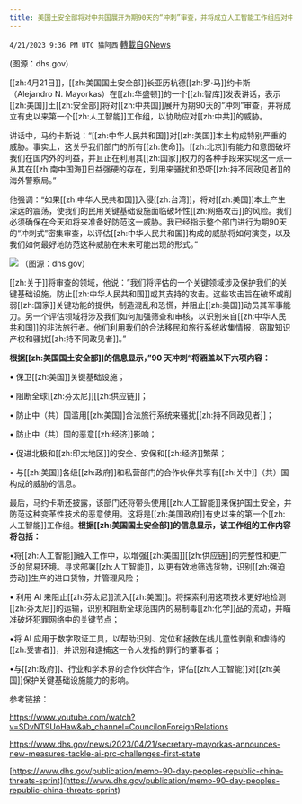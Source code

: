 ```yaml
---
title: 美国土安全部将对中共国展开为期90天的“冲刺”审查，并将成立人工智能工作组应对中共威胁
---
```

`4/21/2023 9:36 PM UTC 猫阿西` [轉載自GNews](https://gnews.org/articles/1245418)

(图源：dhs.gov)

[[zh:4月21日]]，[[zh:美国国土安全部]]长亚历杭德[[zh:罗·马]]约卡斯（Alejandro N. Mayorkas）在[[zh:华盛顿]]的一个[[zh:智库]]发表讲话，表示[[zh:美国]]土[[zh:安全部]]将对[[zh:中共国]]展开为期90天的“冲刺”审查，并将成立有史以来第一个[[zh:人工智能]]工作组，以协助应对[[zh:中共]]的威胁。


讲话中，马约卡斯说：“[[zh:中华人民共和国]]对[[zh:美国]]本土构成特别严重的威胁。事实上，这关乎我们部门的所有[[zh:使命]]。[[zh:北京]]有能力和意图破坏我们在国内外的利益，并且正在利用其[[zh:国家]]权力的各种手段来实现这一点—从其在[[zh:南中国海]]日益强硬的存在，到用来骚扰和恐吓[[zh:持不同政见者]]的海外警察局。”


他强调：“如果[[zh:中华人民共和国]]入侵[[zh:台湾]]，将对[[zh:美国]]本土产生深远的震荡，使我们的民用关键基础设施面临破坏性[[zh:网络攻击]]的风险。我们必须确保在今天和将来准备好防范这一威胁。我已经指示整个部门进行为期90天的“冲刺式”密集审查，以评估[[zh:中华人民共和国]]构成的威胁将如何演变，以及我们如何最好地防范这种威胁在未来可能出现的形式。”


![](https://i.imgur.com/deWh3G9.png)
（图源：dhs.gov）



[[zh:关于]]将审查的领域，他说：”我们将评估的一个关键领域涉及保护我们的关键基础设施，防止[[zh:中华人民共和国]]或其支持的攻击。这些攻击旨在破坏或削弱[[zh:国家]]关键功能的提供，制造混乱和恐慌，并阻止[[zh:美国]]动员其军事能力。另一个评估领域将涉及我们如何加强筛查和审核，以识别来自[[zh:中华人民共和国]]的非法旅行者。他们利用我们的合法移民和旅行系统收集情报，窃取知识产权和骚扰[[zh:持不同政见者]]。”

**根据[[zh:美国国土安全部]]的信息显示，”90 天冲刺“将涵盖以下六项内容：**

• 保卫[[zh:美国]]关键基础设施；

• 阻断全球[[zh:芬太尼]][[zh:供应链]]；

• 防止中（共）国滥用[[zh:美国]]合法旅行系统来骚扰[[zh:持不同政见者]]；

• 防止中（共）国的恶意[[zh:经济]]影响；

• 促进北极和[[zh:印太地区]]的安全、安保和[[zh:经济]]繁荣；

• 与[[zh:美国]]各级[[zh:政府]]和私营部门的合作伙伴共享有[[zh:关中]]（共）国构成的威胁的信息。

最后，马约卡斯还披露，该部门还将带头使用[[zh:人工智能]]来保护国土安全，并防范这种变革性技术的恶意使用。这将是[[zh:美国政府]]有史以来的第一个[[zh:人工智能]]工作组。**根据[[zh:美国国土安全部]]的信息显示，该工作组的工作内容将包括：**

•将[[zh:人工智能]]融入工作中，以增强[[zh:美国]][[zh:供应链]]的完整性和更广泛的贸易环境。寻求部署[[zh:人工智能]]，以更有效地筛选货物，识别[[zh:强迫劳动]]生产的进口货物，并管理风险；


• 利用 AI 来阻止[[zh:芬太尼]]流入[[zh:美国]]。将探索利用这项技术更好地检测[[zh:芬太尼]]的运输，识别和阻断全球范围内的易制毒[[zh:化学]]品的流动，并瞄准破坏犯罪网络中的关键节点；

•将 AI 应用于数字取证工具，以帮助识别、定位和拯救在线儿童性剥削和虐待的[[zh:受害者]]，并识别和逮捕这一令人发指的罪行的肇事者；


•与[[zh:政府]]、行业和学术界的合作伙伴合作，评估[[zh:人工智能]]对[[zh:美国]]保护关键基础设施能力的影响。

参考链接：

[https://www.youtube.com/watch?v=SDvNT9UoHaw&ab_channel=CouncilonForeignRelations
         ](https://www.youtube.com/watch?v=SDvNT9UoHaw&ab_channel=CouncilonForeignRelations
         )


[https://www.dhs.gov/news/2023/04/21/secretary-mayorkas-announces-new-measures-tackle-ai-prc-challenges-first-state
](https://www.dhs.gov/news/2023/04/21/secretary-mayorkas-announces-new-measures-tackle-ai-prc-challenges-first-state
)

[https://www.dhs.gov/publication/memo-90-day-peoples-republic-china-threats-sprint](https://www.dhs.gov/publication/memo-90-day-peoples-republic-china-threats-sprint)

